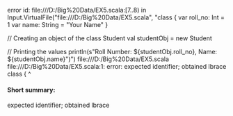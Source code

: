 error id: file:///D:/Big%20Data/EX5.scala:[7..8) in Input.VirtualFile("file:///D:/Big%20Data/EX5.scala", "class  {
  var roll_no: Int = 1
  var name: String = "Your Name"
}

// Creating an object of the class Student
val studentObj = new Student

// Printing the values
println(s"Roll Number: ${studentObj.roll_no}, Name: ${studentObj.name}")")
file:///D:/Big%20Data/EX5.scala
file:///D:/Big%20Data/EX5.scala:1: error: expected identifier; obtained lbrace
class  {
       ^
#### Short summary: 

expected identifier; obtained lbrace